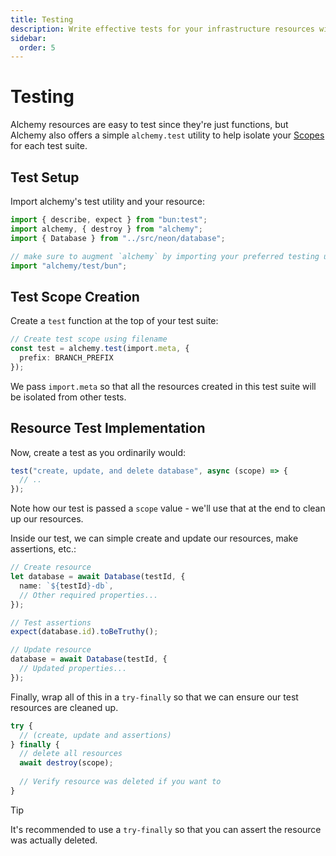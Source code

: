 ```yaml
---
title: Testing
description: Write effective tests for your infrastructure resources with Alchemy's testing utilities. Learn proper test setup, resource assertions, and automatic cleanup.
sidebar:
  order: 5
---
```


# Testing

Alchemy resources are easy to test since they're just functions, but Alchemy also offers a simple `alchemy.test` utility to help isolate your [Scopes](../concepts/scope.md) for each test suite.

## Test Setup

Import alchemy's test utility and your resource:

```typescript
import { describe, expect } from "bun:test";
import alchemy, { destroy } from "alchemy";
import { Database } from "../src/neon/database";

// make sure to augment `alchemy` by importing your preferred testing utility
import "alchemy/test/bun";
```

## Test Scope Creation

Create a `test` function at the top of your test suite:

```typescript
// Create test scope using filename
const test = alchemy.test(import.meta, {
  prefix: BRANCH_PREFIX
});
```

We pass `import.meta` so that all the resources created in this test suite will be isolated from other tests.

## Resource Test Implementation

Now, create a test as you ordinarily would:

```typescript
test("create, update, and delete database", async (scope) => {
  // ..
});
```

Note how our test is passed a `scope` value - we'll use that at the end to clean up our resources.

Inside our test, we can simple create and update our resources, make assertions, etc.:
```ts
// Create resource
let database = await Database(testId, {
  name: `${testId}-db`,
  // Other required properties...
});

// Test assertions
expect(database.id).toBeTruthy();

// Update resource
database = await Database(testId, {
  // Updated properties...
});
```

Finally, wrap all of this in a `try-finally` so that we can ensure our test resources are cleaned up.

```ts
try {
  // (create, update and assertions)
} finally {
  // delete all resources
  await destroy(scope);
  
  // Verify resource was deleted if you want to
}
```

> [!TIP]
> It's recommended to use a `try-finally` so that you can assert the resource was actually deleted. 

